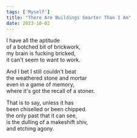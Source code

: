 ```yaml
---
tags: ['Myself']
title: "There Are Buildings Smarter Than I Am"
date: 2023-10-02
---
```


I have all the aptitude  
of a botched bit of brickwork,  
my brain is fucking bricked,  
it can't seem to want to work.

And I bet I still couldn't beat  
the weathered stone and mortar  
even in a game of memory,  
where it's got the recall of a stoner.

That is to say, unless it has  
been chiselled or been chipped.  
the only past that it can see,  
is the dulling of a makeshift shiv,  
and etching agony.
